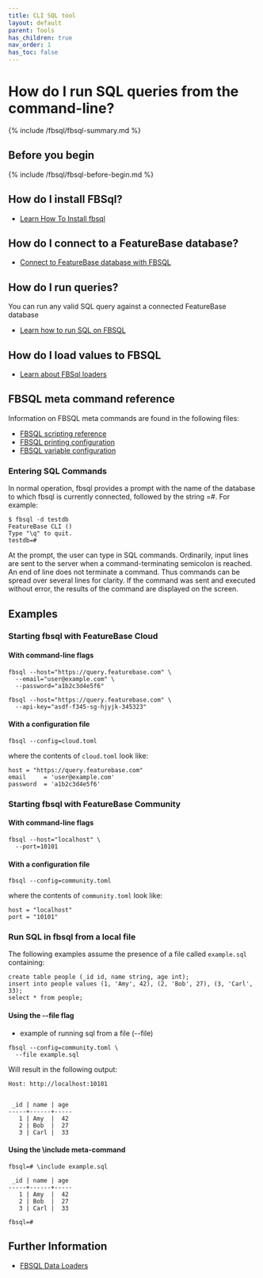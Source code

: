 ```yaml
---
title: CLI SQL tool
layout: default
parent: Tools
has_children: true
nav_order: 1
has_toc: false
---
```


<!-- look at https://github.com/FeatureBaseDB/sql-examples/blob/main/data/spotify/readme.md for in context examples that explain stuff that's in here-->

# How do I run SQL queries from the command-line?

{% include /fbsql/fbsql-summary.md %}

## Before you begin

{% include /fbsql/fbsql-before-begin.md %}

## How do I install FBSql?

* [Learn How To Install fbsql](/docs/tools/fbsql/fbsql-install)

## How do I connect to a FeatureBase database?

* [Connect to FeatureBase database with FBSQL](/docs/tools/fbsql/fbsql-connect)

## How do I run queries?

You can run any valid SQL query against a connected FeatureBase database

* [Learn how to run SQL on FBSQL](/docs/tools/fbsql/fbsql-running-sql.md)

## How do I load values to FBSQL

* [Learn about FBSql loaders](/docs/tools/fbsql/fbsql-loaders)

## FBSQL meta command reference

Information on FBSQL meta commands are found in the following files:

* [FBSQL scripting reference](/docs/tools/fbsql/fbsql-scripting)
* [FBSQL printing configuration](/docs/tools/fbsql/fbsql-config-pset)
* [FBSQL variable configuration](/docs/tools/fbsql/fbsql-set-variable)

### Entering SQL Commands

In normal operation, fbsql provides a prompt with the name of the database to which fbsql is currently connected, followed by the string =#. For example:

```
$ fbsql -d testdb
FeatureBase CLI ()
Type "\q" to quit.
testdb=#
```

At the prompt, the user can type in SQL commands. Ordinarily, input lines are sent to the server when a command-terminating semicolon is reached. An end of line does not terminate a command. Thus commands can be spread over several lines for clarity. If the command was sent and executed without error, the results of the command are displayed on the screen.


## Examples

### Starting fbsql with FeatureBase Cloud

#### With command-line flags
```
fbsql --host="https://query.featurebase.com" \
  --email="user@example.com" \
  --password="a1b2c3d4e5f6"
```
```
fbsql --host="https://query.featurebase.com" \
  --api-key="asdf-f345-sg-hjyjk-345323"
```

#### With a configuration file

```
fbsql --config=cloud.toml
```

where the contents of `cloud.toml` look like:

```
host = "https://query.featurebase.com"
email     = 'user@example.com'
password  = 'a1b2c3d4e5f6'
```

### Starting fbsql with FeatureBase Community

#### With command-line flags
```
fbsql --host="localhost" \
  --port=10101
```

#### With a configuration file

```
fbsql --config=community.toml
```

where the contents of `community.toml` look like:

```
host = "localhost"
port = "10101"
```

### Run SQL in fbsql from a local file

The following examples assume the presence of a file called `example.sql` containing:

```
create table people (_id id, name string, age int);
insert into people values (1, 'Amy', 42), (2, 'Bob', 27), (3, 'Carl', 33);
select * from people;
```

#### Using the --file flag
- example of running sql from a file (--file)

```
fbsql --config=community.toml \
  --file example.sql
```

Will result in the following output:

```
Host: http://localhost:10101


 _id | name | age
-----+------+-----
   1 | Amy  |  42
   2 | Bob  |  27
   3 | Carl |  33
```

#### Using the \include meta-command

```
fbsql=# \include example.sql

 _id | name | age
-----+------+-----
   1 | Amy  |  42
   2 | Bob  |  27
   3 | Carl |  33

fbsql=#
```

## Further Information

* [FBSQL Data Loaders](/docs/tools/fbsql/fbsql-loaders)
